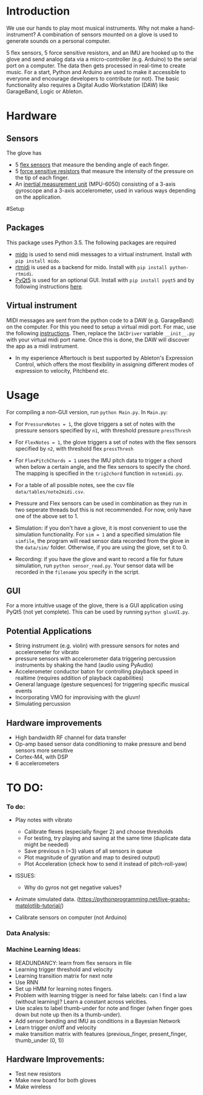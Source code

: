 
# Introduction
We use our hands to play most musical instruments. Why not make a hand-instrument? A combination of sensors mounted on a glove is used to generate sounds on a personal computer. 

5 flex sensors, 5 force sensitive resistors, and an IMU are hooked up to the glove and send analog data via a micro-controller (e.g. Arduino) to the serial port on a computer.
The data then gets processed in real-time to create music.
For a start, Python and Arduino are used to make it accessible to everyone and encourage developers to contribute (or not). 
The basic functionality also requires a Digital Audio Workstation (DAW) like GarageBand, Logic or Ableton.

# Hardware
## Sensors
The glove has 
- 5 [flex sensors](https://www.adafruit.com/product/1070) that measure the bending angle of each finger.
- 5 [force sensitive resistors](https://www.adafruit.com/product/166) that measure the intensity of the pressure on the tip of each finger. 
- An [inertial measurement unit](https://www.amazon.com/MPU-6050-MPU6050-Accelerometer-Gyroscope-Converter/dp/B008BOPN40) (MPU-6050) consisting of a 3-axis gyroscope and a 3-axis accelerometer, used in various ways depending on the application.


#Setup
## Packages
This package uses Python 3.5. The following packages are required 
- [mido](https://pypi.python.org/pypi/mido/1.1.3) is used to send midi messages to a virtual instrument. Install with `pip install mido`.
- [rtmidi](https://pypi.python.org/pypi/python-rtmidi/0.3.1a) is used as a backend for mido. Install with `pip install python-rtmidi`.
- [PyQt5](http://pyqt.sourceforge.net/Docs/PyQt5/) is used for an optional GUI. Install with `pip install pyqt5` and by following instructions [here](http://pyqt.sourceforge.net/Docs/PyQt5/installation.html).

## Virtual instrument
MIDI messages are sent from the python code to a DAW (e.g. GarageBand) on the computer. For this you need to setup a virtual midi port. For mac, use the following [instructions](http://feelyoursound.com/setup-midi-os-x/). Then, replace the `IACDriver` variable `__init__.py` with your virtual midi port name. Once this is done, the DAW will discover the app as a midi instrument.

- In my experience Aftertouch is best supported by Ableton's Expression Control, which offers the most flexibility in assigning different modes of expression to velocity, Pitchbend etc.

# Usage
For compiling a non-GUI version, run `python Main.py`. In `Main.py`:
- For `PressureNotes = 1`, the glove triggers a set of notes with the pressure sensors specified by `n1`, with threshold pressure `pressThresh`
- For `FlexNotes = 1`, the glove triggers a set of notes with the flex sensors specified by `n2`, with threshold flex `pressThresh`
- For `FlexPitchChords = 1` uses the IMU pitch data to trigger a chord when below a certain angle, and the flex sensors to specify the chord. The mapping is specified in the `trig2chord` function in `notemidi.py`.
- For a table of all possible notes, see the csv file `data/tables/note2midi.csv`.
- Pressure and Flex sensors can be used in combination as they run in two seperate threads but this is not recommended. For now, only have one of the above set to 1.

- Simulation: if you don't have a glove, it is most convenient to use the simulation functionality. For `sim = 1` and a specified simulation file `simfile`, the program will read sensor data recorded from the glove in the `data/sim/` folder. Otherwise, if you are using the glove, set it to 0.
- Recording: if you have the glove and want to record a file for future simulation, run `python sensor_read.py`. Your sensor data will be recorded in the `filename` you specify in the script.

## GUI
For a more intuitive usage of the glove, there is a GUI application using PyQt5 (not yet complete). This can be used by running `python gluvUI.py`.


## Potential Applications
- String instrument (e.g. violin) with pressure sensors for notes and accelerometer for vibrato
- pressure sensors with accelerometer data triggering percussion instruments by shaking the hand (audio using PyAudio)
- Accelerometer conductor baton for controlling playback speed in realtime (requires addition of playback capabilities)
- General language (gesture sequences) for triggering specific musical events
- Incorporating VMO for improvising with the gluvn!
- Simulating percussion

## Hardware improvements
- High bandwidth RF channel for data transfer
- Op-amp based sensor data conditioning to make pressure and bend sensors more sensitive
- Cortex-M4, with DSP
- 6 accelerometers


# TO DO:
### To do:
- Play notes with vibrato
    - Calibrate flexes (especially finger 2) and choose thresholds
    - For testing, try playing and saving at the same time (duplicate data might be needed)
    - Save previous n (=3) values of all sensors in queue
    - Plot magnitude of gyration and map to desired output)
    - Plot Acceleration (check how to send it instead of pitch-roll-yaw)

- ISSUES:
    - Why do gyros not get negative values?

- Animate simulated data. (https://pythonprogramming.net/live-graphs-matplotlib-tutorial/)
- Calibrate sensors on computer (not Arduino) 


### Data Analysis:

### Machine Learning Ideas:
- READUNDANCY: learn from flex sensors in file 
- Learning trigger threshold and velocity 
- Learning transition matrix for next note
- Use RNN
- Set up HMM for learning notes fingers.
- Problem with learning trigger is need for false labels: can I find a law (without learning)? Learn a constant across velcities.
- Use scales to label thumb-under for note and finger (when finger goes down but note up then its a thumb-under).
- Add sensor bending and IMU as conditions in a Bayesian Network
- Learn trigger on/off and velocity
- make transition matrix with features (previous_finger, present_finger, thumb_under (0, 1))

## Hardware Improvements:
- Test new resistors
- Make new board for both gloves
- Make wireless


